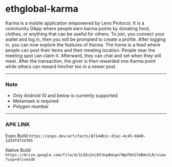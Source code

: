 # ethglobal-karma


Karma is a mobile application empowered by Lens Protocol.
It is a community DApp where people earn karma points by donating food, clothes, or anything that can be useful for others.
To join, you connect your wallet and log in, then you will be prompted to create a profile.
After logging in, you can now explore the features of Karma.
The home is a feed where people can post their items and their meeting location.
People near the meeting spot can claim it. Afterward, they can chat and set when they will meet.
After the transaction, the giver is then rewarded one Karma point while others can reward him/her too in a newer post.
***
### Note
- Only Android 10 and below is currently supported
- Metamask is required 
- Polygon mumbai
***
### APK LINK

Expo Build
```https://expo.dev/artifacts/87144b1c-d1ac-4c45-b840-1d29f4f24f05```

Native Build
```https://drive.google.com/file/d/1LEbz2ojD53npB4zpn7WpfbhS7eBHnJLR/view?usp=drivesdk```
